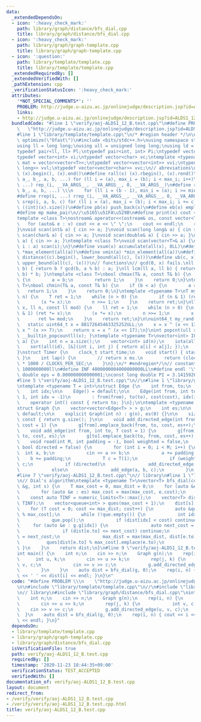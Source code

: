 ```yaml
---
data:
  _extendedDependsOn:
  - icon: ':heavy_check_mark:'
    path: library/graph/distance/bfs_dial.cpp
    title: library/graph/distance/bfs_dial.cpp
  - icon: ':heavy_check_mark:'
    path: library/graph/graph-template.cpp
    title: library/graph/graph-template.cpp
  - icon: ':question:'
    path: library/template/template.cpp
    title: library/template/template.cpp
  _extendedRequiredBy: []
  _extendedVerifiedWith: []
  _pathExtension: cpp
  _verificationStatusIcon: ':heavy_check_mark:'
  attributes:
    '*NOT_SPECIAL_COMMENTS*': ''
    PROBLEM: http://judge.u-aizu.ac.jp/onlinejudge/description.jsp?id=ALDS1_12_B
    links:
    - http://judge.u-aizu.ac.jp/onlinejudge/description.jsp?id=ALDS1_12_B
  bundledCode: "#line 1 \"verify/aoj-ALDS1_12_B.test.cpp\"\n#define PROBLEM \\\n \
    \   \"http://judge.u-aizu.ac.jp/onlinejudge/description.jsp?id=ALDS1_12_B\"\n\n\
    #line 1 \"library/template/template.cpp\"\n/* #region header */\n\n#pragma GCC\
    \ optimize(\"Ofast\")\n#include <bits/stdc++.h>\nusing namespace std;\n// types\n\
    using ll = long long;\nusing ull = unsigned long long;\nusing ld = long double;\n\
    typedef pair<ll, ll> Pl;\ntypedef pair<int, int> Pi;\ntypedef vector<ll> vl;\n\
    typedef vector<int> vi;\ntypedef vector<char> vc;\ntemplate <typename T>\nusing\
    \ mat = vector<vector<T>>;\ntypedef vector<vector<int>> vvi;\ntypedef vector<vector<long\
    \ long>> vvl;\ntypedef vector<vector<char>> vvc;\n// abreviations\n#define all(x)\
    \ (x).begin(), (x).end()\n#define rall(x) (x).rbegin(), (x).rend()\n#define rep_(i,\
    \ a_, b_, a, b, ...) for (ll i = (a), max_i = (b); i < max_i; i++)\n#define rep(i,\
    \ ...) rep_(i, __VA_ARGS__, __VA_ARGS__, 0, __VA_ARGS__)\n#define rrep_(i, a_,\
    \ b_, a, b, ...) \\\n    for (ll i = (b - 1), min_i = (a); i >= min_i; i--)\n\
    #define rrep(i, ...) rrep_(i, __VA_ARGS__, __VA_ARGS__, 0, __VA_ARGS__)\n#define\
    \ srep(i, a, b, c) for (ll i = (a), max_i = (b); i < max_i; i += c)\n#define SZ(x)\
    \ ((int)(x).size())\n#define pb(x) push_back(x)\n#define eb(x) emplace_back(x)\n\
    #define mp make_pair\n//\u5165\u51FA\u529B\n#define print(x) cout << x << endl\n\
    template <class T>\nostream& operator<<(ostream& os, const vector<T>& v) {\n \
    \   for (auto& e : v) cout << e << \" \";\n    cout << endl;\n    return os;\n\
    }\nvoid scan(int& a) { cin >> a; }\nvoid scan(long long& a) { cin >> a; }\nvoid\
    \ scan(char& a) { cin >> a; }\nvoid scan(double& a) { cin >> a; }\nvoid scan(string&\
    \ a) { cin >> a; }\ntemplate <class T>\nvoid scan(vector<T>& a) {\n    for (auto&\
    \ i : a) scan(i);\n}\n#define vsum(x) accumulate(all(x), 0LL)\n#define vmax(a)\
    \ *max_element(all(a))\n#define vmin(a) *min_element(all(a))\n#define lb(c, x)\
    \ distance((c).begin(), lower_bound(all(c), (x)))\n#define ub(c, x) distance((c).begin(),\
    \ upper_bound(all(c), (x)))\n// functions\n// gcd(0, x) fails.\nll gcd(ll a, ll\
    \ b) { return b ? gcd(b, a % b) : a; }\nll lcm(ll a, ll b) { return a / gcd(a,\
    \ b) * b; }\ntemplate <class T>\nbool chmax(T& a, const T& b) {\n    if (a < b)\
    \ {\n        a = b;\n        return 1;\n    }\n    return 0;\n}\ntemplate <class\
    \ T>\nbool chmin(T& a, const T& b) {\n    if (b < a) {\n        a = b;\n     \
    \   return 1;\n    }\n    return 0;\n}\ntemplate <typename T>\nT mypow(T x, ll\
    \ n) {\n    T ret = 1;\n    while (n > 0) {\n        if (n & 1) (ret *= x);\n\
    \        (x *= x);\n        n >>= 1;\n    }\n    return ret;\n}\nll modpow(ll\
    \ x, ll n, const ll mod) {\n    ll ret = 1;\n    while (n > 0) {\n        if (n\
    \ & 1) (ret *= x);\n        (x *= x);\n        n >>= 1;\n        x %= mod;\n \
    \       ret %= mod;\n    }\n    return ret;\n}\n\nuint64_t my_rand(void) {\n \
    \   static uint64_t x = 88172645463325252ULL;\n    x = x ^ (x << 13);\n    x =\
    \ x ^ (x >> 7);\n    return x = x ^ (x << 17);\n}\nint popcnt(ull x) { return\
    \ __builtin_popcountll(x); }\ntemplate <typename T>\nvector<int> IOTA(vector<T>\
    \ a) {\n    int n = a.size();\n    vector<int> id(n);\n    iota(all(id), 0);\n\
    \    sort(all(id), [&](int i, int j) { return a[i] < a[j]; });\n    return id;\n\
    }\nstruct Timer {\n    clock_t start_time;\n    void start() { start_time = clock();\
    \ }\n    int lap() {\n        // return x ms.\n        return (clock() - start_time)\
    \ * 1000 / CLOCKS_PER_SEC;\n    }\n};\n/* #endregion*/\n// constant\n#define inf\
    \ 1000000000ll\n#define INF 4000000004000000000LL\n#define endl '\\n'\nconst long\
    \ double eps = 0.000000000000001;\nconst long double PI = 3.141592653589793;\n\
    #line 5 \"verify/aoj-ALDS1_12_B.test.cpp\"\n//\n#line 1 \"library/graph/graph-template.cpp\"\
    \ntemplate <typename T = int>\nstruct Edge {\n    int from, to;\n    T cost;\n\
    \    int idx;\n\n    Edge() = default;\n\n    Edge(int from, int to, T cost =\
    \ 1, int idx = -1)\n        : from(from), to(to), cost(cost), idx(idx) {}\n\n\
    \    operator int() const { return to; }\n};\n\ntemplate <typename T = int>\n\
    struct Graph {\n    vector<vector<Edge<T> > > g;\n    int es;\n\n    Graph() =\
    \ default;\n\n    explicit Graph(int n) : g(n), es(0) {}\n\n    size_t size()\
    \ const { return g.size(); }\n\n    void add_directed_edge(int from, int to, T\
    \ cost = 1) {\n        g[from].emplace_back(from, to, cost, es++);\n    }\n\n\
    \    void add_edge(int from, int to, T cost = 1) {\n        g[from].emplace_back(from,\
    \ to, cost, es);\n        g[to].emplace_back(to, from, cost, es++);\n    }\n\n\
    \    void read(int M, int padding = -1, bool weighted = false,\n             \
    \ bool directed = false) {\n        for (int i = 0; i < M; i++) {\n          \
    \  int a, b;\n            cin >> a >> b;\n            a += padding;\n        \
    \    b += padding;\n            T c = T(1);\n            if (weighted) cin >>\
    \ c;\n            if (directed)\n                add_directed_edge(a, b, c);\n\
    \            else\n                add_edge(a, b, c);\n        }\n    }\n};\n\
    #line 7 \"verify/aoj-ALDS1_12_B.test.cpp\"\n// library\n#line 1 \"library/graph/distance/bfs_dial.cpp\"\
    \n// Dial's algorithm\ntemplate <typename T>\nvector<T> bfs_dial(const Graph<T>\
    \ &g, int s) {\n    T max_cost = 0, max_dist = 0;\n    for (auto &es : g.g) {\n\
    \        for (auto &e : es) max_cost = max(max_cost, e.cost);\n    }\n    ++max_cost;\n\
    \    const auto TINF = numeric_limits<T>::max();\n    vector<T> dist(g.size(),\
    \ TINF);\n    vector<queue<int> > ques(max_cost + 1);\n    dist[s] = 0;\n    ques[0].emplace(s);\n\
    \    for (T cost = 0; cost <= max_dist; cost++) {\n        auto &que = ques[cost\
    \ % max_cost];\n        while (!que.empty()) {\n            int idx = que.front();\n\
    \            que.pop();\n            if (dist[idx] < cost) continue;\n       \
    \     for (auto &e : g.g[idx]) {\n                auto next_cost = cost + e.cost;\n\
    \                if (dist[e.to] <= next_cost) continue;\n                dist[e.to]\
    \ = next_cost;\n                max_dist = max(max_dist, dist[e.to]);\n      \
    \          ques[dist[e.to] % max_cost].emplace(e.to);\n            }\n       \
    \ }\n    }\n    return dist;\n}\n#line 9 \"verify/aoj-ALDS1_12_B.test.cpp\"\n\
    int main() {\n    int n;\n    cin >> n;\n    Graph g(n);\n    rep(i, n) {\n  \
    \      int u, k;\n        cin >> u >> k;\n        rep(j, k) {\n            int\
    \ v, c;\n            cin >> v >> c;\n            g.add_directed_edge(u, v, c);\n\
    \        }\n    }\n    auto dist = bfs_dial(g, 0);\n    rep(i, n) { cout << i\
    \ << ' ' << dist[i] << endl; }\n}\n"
  code: "#define PROBLEM \\\n    \"http://judge.u-aizu.ac.jp/onlinejudge/description.jsp?id=ALDS1_12_B\"\
    \n\n#include \"library/template/template.cpp\"\n//\n#include \"library/graph/graph-template.cpp\"\
    \n// library\n#include \"library/graph/distance/bfs_dial.cpp\"\nint main() {\n\
    \    int n;\n    cin >> n;\n    Graph g(n);\n    rep(i, n) {\n        int u, k;\n\
    \        cin >> u >> k;\n        rep(j, k) {\n            int v, c;\n        \
    \    cin >> v >> c;\n            g.add_directed_edge(u, v, c);\n        }\n  \
    \  }\n    auto dist = bfs_dial(g, 0);\n    rep(i, n) { cout << i << ' ' << dist[i]\
    \ << endl; }\n}"
  dependsOn:
  - library/template/template.cpp
  - library/graph/graph-template.cpp
  - library/graph/distance/bfs_dial.cpp
  isVerificationFile: true
  path: verify/aoj-ALDS1_12_B.test.cpp
  requiredBy: []
  timestamp: '2020-11-23 18:44:35+09:00'
  verificationStatus: TEST_ACCEPTED
  verifiedWith: []
documentation_of: verify/aoj-ALDS1_12_B.test.cpp
layout: document
redirect_from:
- /verify/verify/aoj-ALDS1_12_B.test.cpp
- /verify/verify/aoj-ALDS1_12_B.test.cpp.html
title: verify/aoj-ALDS1_12_B.test.cpp
---
```

